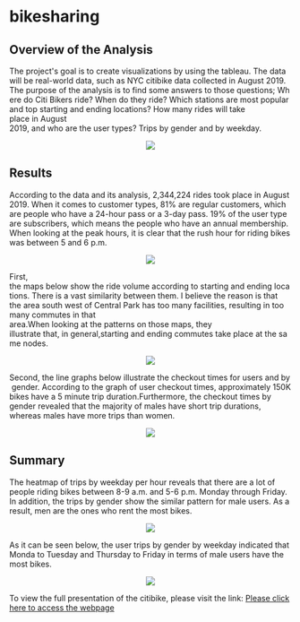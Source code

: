 # bikesharing

## Overview of the Analysis

The project's goal is to create visualizations by using the tableau. The data will be real-world data, such as NYC citibike data collected in August 2019. The purpose of the analysis is to find some answers to those questions; Where do Citi Bikers ride? When do they ride? Which stations are most popular and top starting and ending locations? How many rides will take place in August 2019, and who are the user types? Trips by gender and by weekday. 

<p align="center"><img src="https://github.com/zkirsan/bikesharing/blob/main/Resources/p1.PNG"></img></p>


## Results

According to the data and its analysis, 2,344,224 rides took place in August 2019. When it comes to customer types, 81% are regular customers, which are people who have a 24-hour pass or a 3-day pass. 19% of the user type are subscribers, which means the people who have an annual membership. When looking at the peak hours, it is clear that the rush hour for riding bikes was between 5 and 6 p.m.

<p align="center"><img src="https://github.com/zkirsan/bikesharing/blob/main/Resources/p2.PNG"></img></p>


First, the maps below show the ride volume according to starting and ending locations. There is a vast similarity between them. I believe the reason is that the area south west of Central Park has too many facilities, resulting in too many commutes in that area.When looking at the patterns on those maps, they illustrate that, in general,starting and ending commutes take place at the same nodes. 

<p align="center"><img src="https://github.com/zkirsan/bikesharing/blob/main/Resources/p3.PNG"></img></p>

Second, the line graphs below illustrate the checkout times for users and by gender. According to the graph of user checkout times, approximately 150K bikes have a 5 minute trip duration.Furthermore, the checkout times by gender revealed that the majority of males have short trip durations, whereas males have more trips than women.

<p align="center"><img src="https://github.com/zkirsan/bikesharing/blob/main/Resources/p4.PNG"></img></p>


## Summary

The heatmap of trips by weekday per hour reveals that there are a lot of people riding bikes between 8-9 a.m. and 5-6 p.m. Monday through Friday. In addition, the trips by gender show the similar pattern for male users. As a result, men are the ones who rent the most bikes.


<p align="center"><img src="https://github.com/zkirsan/bikesharing/blob/main/Resources/p5.PNG"></img></p>

As it can be seen below, the user trips by gender by weekday indicated that Monda to Tuesday and Thursday to Friday in terms of male users have the most bikes.

<p align="center"><img src="https://github.com/zkirsan/bikesharing/blob/main/Resources/p6.PNG"></img></p>



To view the full presentation of the citibike, please visit the link: [Please click here to access the webpage](https://public.tableau.com/app/profile/zeynel.kirsan/viz/Challenge_16226216803410/Story1)
